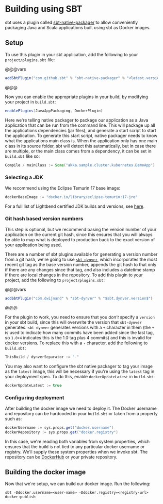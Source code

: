 # Building using SBT

sbt uses a plugin called [sbt-native-packager](https://www.scala-sbt.org/sbt-native-packager/) to allow conveniently packaging 
Java and Scala applications built using sbt as Docker images.


## Setup

To use this plugin in your sbt application, add the following to your `project/plugins.sbt` file:

@@@vars
```scala
addSbtPlugin("com.github.sbt" % "sbt-native-packager" % "<latest.version>")
```
@@@

Now you can enable the appropriate plugins in your build, by modifying your project in `build.sbt`:

```scala
enablePlugins(JavaAppPackaging, DockerPlugin)
```

Here we're telling native packager to package our application as a Java application that can be run from the command line. This will package up all the applications dependencies (jar files), and generate a start script to start the application. To generate this start script, native packager needs to know what the applications main class is. When the application only has one main class in its source folder, sbt will detect this automatically, but in case there are multiple, or the main class comes from a dependency, it can be set in `build.sbt` like so:

```scala
Compile / mainClass := Some("akka.sample.cluster.kubernetes.DemoApp")
```

### Selecting a JDK

We recommend using the Eclipse Temurin 17 base image:

```scala
dockerBaseImage := "docker.io/library/eclipse-temurin:17-jre"
```

For a full list of Lightbend certified JDK builds and versions, see [here](https://doc.akka.io/docs/akka-dependencies/current/java-versions.html).

### Git hash based version numbers

This step is optional, but we recommend basing the version number of your application on the current git hash, since this ensures that you will always be able to map what is deployed to production back to the exact version of your application being used.

There are a number of sbt plugins available for generating a version number from a git hash, we're going to use [`sbt-dynver`](https://github.com/dwijnand/sbt-dynver), which incorporates the most recent git tag as the base version number, appends the git hash to that only if there are any changes since that tag, and also includes a datetime stamp if there are local changes in the repository. To add this plugin to your project, add the following to `project/plugins.sbt`:

@@@vars
```scala
addSbtPlugin("com.dwijnand" % "sbt-dynver" % "$sbt.dynver.version$")
```
@@@

For the plugin to work, you need to ensure that you *don't* specify a `version` in your sbt build, since this will overwrite the version that `sbt-dynver` generates.
`sbt-dynver` generates versions with a `+` character in them (the `+` is used to indicate how many commits have been added since the last tag, so `1.0+4` indicates this is the 1.0 tag plus 4 commits) and
this is invalid for docker versions. 
To replace this with a `-` character, add the following to `build.sbt`:

```scala
ThisBuild / dynverSeparator := "-"
```

You may also want to configure the sbt native packager to tag your image as the `latest` image, this will be necessary if you're using the `latest` tag in your deployment spec. To do this, enable `dockerUpdateLatest` in `build.sbt`:

```scala
dockerUpdateLatest := true
```

### Configuring deployment

After building the docker image we need to deploy it. The Docker username and repository can be hardcoded in your `build.sbt` or taken from a property such as: 

```scala
dockerUsername := sys.props.get("docker.username")
dockerRepository := sys.props.get("docker.registry")
```

In this case, we're reading both variables from system properties, which ensures that the build is not tied to any particular docker username or registry. We'll supply these system properties when we invoke sbt.
The repository can be [DockerHub](https://hub.docker.com/) or your private repository.

## Building the docker image

Now that we're setup, we can build our docker image. Run the following:

```
sbt -Ddocker.username=<user-name> -Ddocker.registry=<registry-url> docker:publish
```

